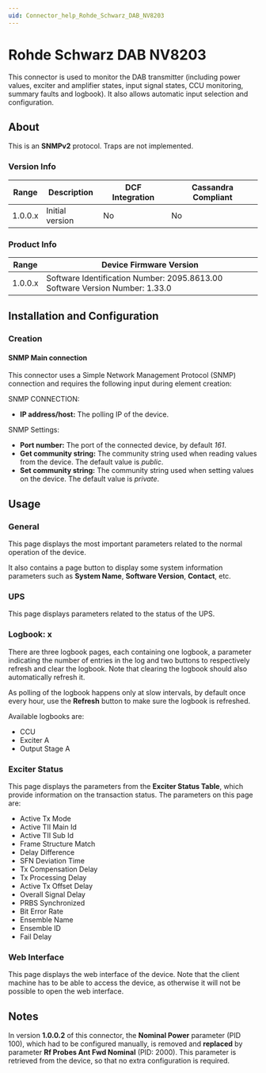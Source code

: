 ```yaml
---
uid: Connector_help_Rohde_Schwarz_DAB_NV8203
---
```


# Rohde Schwarz DAB NV8203

This connector is used to monitor the DAB transmitter (including power values, exciter and amplifier states, input signal states, CCU monitoring, summary faults and logbook). It also allows automatic input selection and configuration.

## About

This is an **SNMPv2** protocol. Traps are not implemented.

### Version Info

| **Range** | **Description** | **DCF Integration** | **Cassandra Compliant** |
|------------------|-----------------|---------------------|-------------------------|
| 1.0.0.x          | Initial version | No                  | No                      |

### Product Info

| **Range** | **Device Firmware Version**                                                  |
|------------------|------------------------------------------------------------------------------|
| 1.0.0.x          | Software Identification Number: 2095.8613.00 Software Version Number: 1.33.0 |

## Installation and Configuration

### Creation

#### SNMP Main connection

This connector uses a Simple Network Management Protocol (SNMP) connection and requires the following input during element creation:

SNMP CONNECTION:

- **IP address/host:** The polling IP of the device.

SNMP Settings:

- **Port number:** The port of the connected device, by default *161*.
- **Get community string:** The community string used when reading values from the device. The default value is *public*.
- **Set community string:** The community string used when setting values on the device. The default value is *private*.

## Usage

### General

This page displays the most important parameters related to the normal operation of the device.

It also contains a page button to display some system information parameters such as **System Name**, **Software Version**, **Contact**, etc.

### UPS

This page displays parameters related to the status of the UPS.

### Logbook: x

There are three logbook pages, each containing one logbook, a parameter indicating the number of entries in the log and two buttons to respectively refresh and clear the logbook. Note that clearing the logbook should also automatically refresh it.

As polling of the logbook happens only at slow intervals, by default once every hour, use the **Refresh** button to make sure the logbook is refreshed.

Available logbooks are:

- CCU
- Exciter A
- Output Stage A

### Exciter Status

This page displays the parameters from the **Exciter Status Table**, which provide information on the transaction status. The parameters on this page are:

- Active Tx Mode
- Active TII Main Id
- Active TII Sub Id
- Frame Structure Match
- Delay Difference
- SFN Deviation Time
- Tx Compensation Delay
- Tx Processing Delay
- Active Tx Offset Delay
- Overall Signal Delay
- PRBS Synchronized
- Bit Error Rate
- Ensemble Name
- Ensemble ID
- Fail Delay

### Web Interface

This page displays the web interface of the device. Note that the client machine has to be able to access the device, as otherwise it will not be possible to open the web interface.

## Notes

In version **1.0.0.2** of this connector, the **Nominal Power** parameter (PID 100), which had to be configured manually, is removed and **replaced** by parameter **Rf Probes Ant Fwd Nominal** (PID: 2000). This parameter is retrieved from the device, so that no extra configuration is required.
